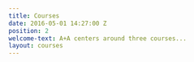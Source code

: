 ```yaml
---
title: Courses
date: 2016-05-01 14:27:00 Z
position: 2
welcome-text: A+A centers around three courses...
layout: courses
---
```

